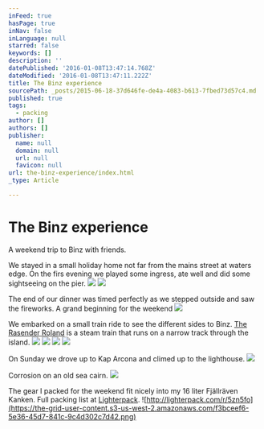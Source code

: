 ```yaml
---
inFeed: true
hasPage: true
inNav: false
inLanguage: null
starred: false
keywords: []
description: ''
datePublished: '2016-01-08T13:47:14.768Z'
dateModified: '2016-01-08T13:47:11.222Z'
title: The Binz experience
sourcePath: _posts/2015-06-18-37d646fe-de4a-4083-b613-7fbed73d57c4.md
published: true
tags:
  - packing
author: []
authors: []
publisher:
  name: null
  domain: null
  url: null
  favicon: null
url: the-binz-experience/index.html
_type: Article

---
```

# The Binz experience

A weekend trip to Binz with friends.

We stayed in a small holiday home not far from the mains street at waters edge. On the firs evening we played some ingress, ate well and did some sightseeing on the pier.
![](https://the-grid-user-content.s3-us-west-2.amazonaws.com/52b16afb-bb3a-4f7d-a997-29a338b1ba41.jpg)
![](https://the-grid-user-content.s3-us-west-2.amazonaws.com/97f95029-73c1-457a-a4dc-3a4d5e629b6e.jpg)

The end of our dinner was timed perfectly as we stepped outside and saw the fireworks. A grand beginning for the weekend
![](https://the-grid-user-content.s3-us-west-2.amazonaws.com/c863f1a7-174d-4aa4-9a47-6b73558bb41d.jpg)

We embarked on a small train ride to see the different sides to Binz. [The Rasender Roland][0] is a steam train that runs on a narrow track through the island.
![](https://the-grid-user-content.s3-us-west-2.amazonaws.com/ae358560-0cd4-4005-a759-719b5634378f.jpg)
![](https://the-grid-user-content.s3-us-west-2.amazonaws.com/57909f23-1886-4b74-88e3-838347b0bf66.jpg)
![](https://the-grid-user-content.s3-us-west-2.amazonaws.com/54c831b0-b3b8-42a6-be43-81fdbc76f7f7.jpg)
![](https://the-grid-user-content.s3-us-west-2.amazonaws.com/a5959e5e-7658-4d29-8beb-6f92d9739f95.jpg)

On Sunday we drove up to Kap Arcona and climed up to the lighthouse.
![](https://the-grid-user-content.s3-us-west-2.amazonaws.com/c1bd31da-6df1-4641-80a3-a50ff857e8ef.jpg)

Corrosion on an old sea cairn.
![](https://the-grid-user-content.s3-us-west-2.amazonaws.com/e6f7f914-71bc-49d7-90e0-09d2d4437048.jpg)

The gear I packed for the weekend fit nicely into my 16 liter Fjällräven Kanken. Full packing list at [Lighterpack][1]. ![http://lighterpack.com/r/5zn5fo](https://the-grid-user-content.s3-us-west-2.amazonaws.com/f3bceef6-5e36-45d7-841c-9c4d302c7d42.png)

[0]: http://ruegensche-baederbahn.de/
[1]: http://lighterpack.com/r/5zn5fo